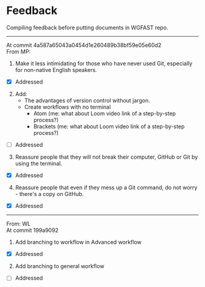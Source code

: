 # Feedback

Compiling feedback before putting documents in WGFAST repo.

<hr>

At commit 4a587a65043a0454d1e260489b38bf59e05e60d2  
From MP:
1. Make it less intimidating for those who have never used Git, especially for non-native English speakers.
- [x] Addressed

2. Add:
    - The advantages of version control without jargon.
    - Create workflows with no terminal
      - Atom (me: what about Loom video link of a step-by-step process?)
      - Brackets (me: what about Loom video link of a step-by-step process?)
- [ ] Addressed

3. Reassure people that they will not break their computer, GitHub or Git by using the terminal.
- [x] Addressed

4. Reassure people that even if they mess up a Git command, do not worry - there's a copy on GitHub.
- [x] Addressed

<hr>

From: WL  
At commit 199a9092
1. Add branching to workflow in Advanced workflow
- [x] Addressed
2. Add branching to general workflow
- [ ] Addressed
